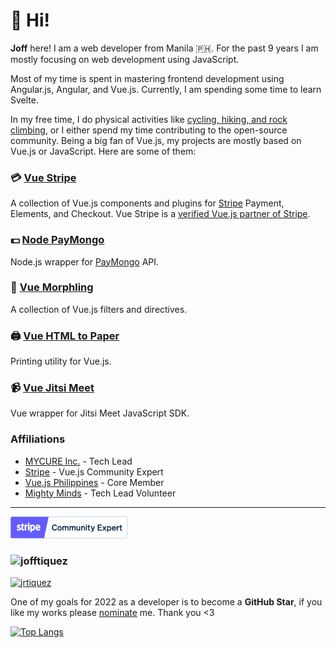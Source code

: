 # 👋 Hi! 

**Joff** here! I am a web developer from Manila 🇵🇭. For the past 9 years I am mostly focusing on web development using JavaScript.

Most of my time is spent in mastering frontend development using Angular.js, Angular, and Vue.js. Currently, I am spending some time to learn Svelte.

In my free time, I do physical activities like [cycling, hiking, and rock climbing](https://www.strava.com/athletes/62295013), or I either spend my time contributing to the open-source community. Being a big fan of Vue.js, my projects are mostly based on Vue.js or JavaScript. Here are some of them:

### 💳 [Vue Stripe](https://vuestripe.com)

A collection of Vue.js components and plugins for [Stripe](https://stripe.com) Payment, Elements, and Checkout. Vue Stripe is a [verified Vue.js partner of Stripe](https://stripe.com/partners/vue-stripe).

### 💵 [Node PayMongo](https://jofftiquez.gitbook.io/paymongo/)

Node.js wrapper for [PayMongo](https://www.paymongo.com/) API.

### 🌊 [Vue Morphling](https://github.com/jofftiquez/vue-morphling)

A collection of Vue.js filters and directives.

### 🖨️ [Vue HTML to Paper](https://mycurelabs.github.io/vue-html-to-paper/)

Printing utility for Vue.js.

### 📹 [Vue Jitsi Meet](https://github.com/mycurelabs/vue-jitsi-meet)

Vue wrapper for Jitsi Meet JavaScript SDK.

### Affiliations
- [MYCURE Inc.](https://mycure.md) - Tech Lead
- [Stripe](https://stripe.com) - Vue.js Community Expert
- [Vue.js Philippines](https://www.facebook.com/groups/707288829435351) - Core Member
- [Mighty Minds](https://mightyminds.org) - Tech Lead Volunteer

---------------------------------------------------------

<img height="35" src="./stripe_partner_badge_community_blurple.png"/>

<h3 align="left"><img src="https://komarev.com/ghpvc/?username=jofftiquez&label=Profile%20views&color=0e75b6&style=flat" alt="jofftiquez"></h3>

<p align="left">
  <a href="https://twitter.com/jrtiquez" target="blank">
    <img src="https://img.shields.io/twitter/follow/jrtiquez?logo=twitter&style=for-the-badge" alt="jrtiquez" />
  </a>
</p>

One of my goals for 2022 as a developer is to become a **GitHub Star**, if you like my works please [nominate](https://stars.github.com/nominate/) me. Thank you <3

[![Top Langs](https://github-readme-stats.vercel.app/api/top-langs/?username=anuraghazra&layout=compact&theme=radical)](https://github.com/anuraghazra/github-readme-stats)
